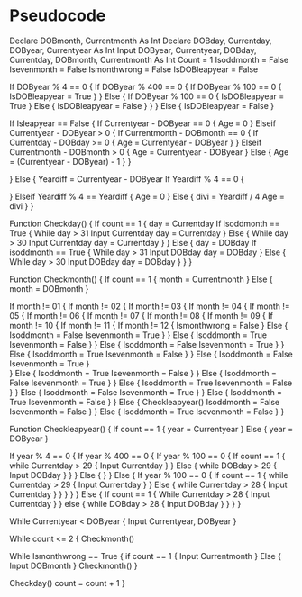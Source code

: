 # Pseudocode
Declare DOBmonth, Currentmonth As Int
Declare DOBday, Currentday, DOByear, Currentyear As Int
Input DOByear, Currentyear, DOBday, Currentday, DOBmonth, Currentmonth As Int
Count = 1
Isoddmonth = False
Isevenmonth = False
Ismonthwrong = False
IsDOBleapyear = False


If DOByear % 4 == 0 {
  If DOByear % 400 == 0 {
    If DOByear % 100 == 0 {
      IsDOBleapyear = True
    }
  } 
  Else {
    If DOByear % 100 == 0 {
      IsDOBleapyear = True
    } 
    Else {
      IsDOBleapyear = False
    }
  }
} 
Else {
   IsDOBleapyear = False
}


If Isleapyear == False {
  If Currentyear - DOByear == 0 {
    Age = 0
  }
  Elseif Currentyear - DOByear > 0 {
    If Currentmonth - DOBmonth == 0 {
      If Currentday - DOBday >= 0 {
        Age = Currentyear - DOByear
      }
    }
    Elseif Currentmonth - DOBmonth > 0 {
      Age = Currentyear - DOByear
    }
    Else {
      Age = (Currentyear - DOByear) - 1
    }
  }

}
Else {
  Yeardiff = Currentyear - DOByear
  If Yeardiff % 4 == 0 {
  
  }
  Elseif Yeardiff % 4 == Yeardiff {
   Age = 0
  }
  Else {
    divi = Yeardiff / 4
    Age = divi
  }
}


Function Checkday() {
  If count == 1 {
    day = Currentday
    If isoddmonth == True {
      While day > 31
        Input Currentday
        day = Currentday
    }
    Else {
      While day > 30
        Input Currentday
        day = Currentday
    }
  }
  Else {
    day = DOBday
    If isoddmonth == True {
      While day > 31
        Input DOBday
        day = DOBday
    }
    Else {
      While day > 30
        Input DOBday
        day = DOBday
    }
  }
}




Function Checkmonth() {
  If count == 1 {
    month = Currentmonth
  }
  Else {
    month = DOBmonth
  }
  
  If month != 01 {
    If month != 02 {
      If month != 03 {
        If month != 04 {
          If month != 05 {
            If month != 06 {
              If month != 07 {
                If month != 08 {
                  If month != 09 {
                    If month != 10 {
                      If month != 11 {
                        If month != 12 {
                          Ismonthwrong = False
                        } 
                        Else {
                          Isoddmonth = False
                          Isevenmonth = True
                        }
                      }
                      Else {
                        Isoddmonth = True
                        Isevenmonth = False
                      }
                    }
                    Else {
                      Isoddmonth = False
                      Isevenmonth = True
                    }
                  }
                  Else {
                    Isoddmonth = True
                    Isevenmonth = False
                  }
                }
                Else {
                  Isoddmonth = False
                  Isevenmonth = True
                }    
              }
              Else {
                Isoddmonth = True
                Isevenmonth = False
              }
            }
            Else {
              Isoddmonth = False
              Isevenmonth = True
            }
          }
          Else {
            Isoddmonth = True
            Isevenmonth = False
          }
        } 
        Else {
          Isoddmonth = False
          Isevenmonth = True
        }
      }
      Else {
        Isoddmonth = True
        Isevenmonth = False
      }
    } 
    Else {
      Checkleapyear()
      Isoddmonth = False
      Isevenmonth = False
    }
  } 
  Else {
    Isoddmonth = True
    Isevenmonth = False
  }
}

Function Checkleapyear() {
  If count == 1 {
    year = Currentyear
  } 
  Else {
    year = DOByear
  }
  
  If year % 4 == 0 {
    If year % 400 == 0 {
      If year % 100 == 0 {
        If count == 1 {
          while Currentday > 29 {
            Input Currentday
          }
        }
        Else {
          while DOBday > 29 {
            Input DOBday 
          }
        }
      } 
      Else {
      }
    } 
    Else {
      If year % 100 == 0 {
        If count == 1 {
          while Currentday > 29 {
            Input Currentday
          } 
        }
        Else {
          while Currentday > 28 {
            Input Currentday
          }
        }
      }
    }
  } 
  Else {
    If count == 1 {
      While Currentday > 28 {
        Input Currentday
      }
    }
    else {
      while DOBday > 28 {
        Input DOBday
      }
    }
  }
} 


While Currentyear < DOByear {
  Input Currentyear, DOByear
}


While count <= 2 {
  Checkmonth()
 
  While Ismonthwrong == True {
    if count == 1 {
      Input Currentmonth
    } 
    Else {
      Input DOBmonth
    }
    Checkmonth()
  }

  Checkday()
  count = count + 1
}













